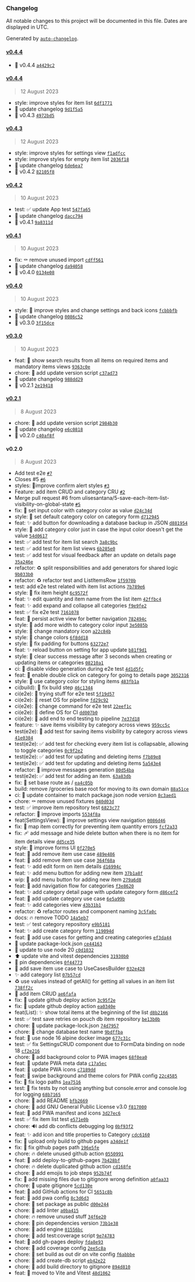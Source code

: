 ### Changelog

All notable changes to this project will be documented in this file. Dates are displayed in UTC.

Generated by [`auto-changelog`](https://github.com/CookPete/auto-changelog).

#### [v0.4.4](https://github.com/ulisesantana/groceries/compare/v0.4.4...v0.4.4)

- 🔖 v0.4.4 [`a4429c2`](https://github.com/ulisesantana/groceries/commit/a4429c225a1bf8315fd736781f8fa9fbf3592222)

#### [v0.4.4](https://github.com/ulisesantana/groceries/compare/v0.4.3...v0.4.4)

> 12 August 2023

- style: improve styles for item list [`6df1771`](https://github.com/ulisesantana/groceries/commit/6df1771f2c0da1854e38c5ccb24199b0b679d0dd)
- 📝 update changelog [`9d1f5a5`](https://github.com/ulisesantana/groceries/commit/9d1f5a543fdd38dc44c9eee08c48aaa73447fd25)
- 🔖 v0.4.3 [`4972bd5`](https://github.com/ulisesantana/groceries/commit/4972bd5d1bbee12c61dd21235ddd542601ac9d01)

#### [v0.4.3](https://github.com/ulisesantana/groceries/compare/v0.4.2...v0.4.3)

> 12 August 2023

- style: improve styles for settings view [`f1adfcc`](https://github.com/ulisesantana/groceries/commit/f1adfcc2acf0ceca4f10dbe1590b83d36aab495f)
- style: improve styles for empty item list [`2036f18`](https://github.com/ulisesantana/groceries/commit/2036f188f167e51ecbd6e15846f1792bb19843db)
- 📝 update changelog [`6de6ea7`](https://github.com/ulisesantana/groceries/commit/6de6ea7eb8e167ab3b6cc9cc8af824efbfef55c0)
- 🔖 v0.4.2 [`82105f8`](https://github.com/ulisesantana/groceries/commit/82105f8a629e7f7010ab6ce4bd5e557fc77b1abe)

#### [v0.4.2](https://github.com/ulisesantana/groceries/compare/v0.4.1...v0.4.2)

> 10 August 2023

- test: ✅ update App test [`547fa65`](https://github.com/ulisesantana/groceries/commit/547fa6566bc9e0cc0ed58de4fa7cc71e824e6c62)
- 📝 update changelog [`dacc794`](https://github.com/ulisesantana/groceries/commit/dacc7942db0cce148dccc916ba202718552b823d)
- 🔖 v0.4.1 [`9a8311d`](https://github.com/ulisesantana/groceries/commit/9a8311d73007cbeb1c14c01afcb8f1045d2d6f92)

#### [v0.4.1](https://github.com/ulisesantana/groceries/compare/v0.4.0...v0.4.1)

> 10 August 2023

- fix: ⚰️ remove unused import [`cdff561`](https://github.com/ulisesantana/groceries/commit/cdff561c618c2c01500fa27232e9a5cec3b18dc9)
- 📝 update changelog [`da94058`](https://github.com/ulisesantana/groceries/commit/da9405820e041c43151190ff2811236e8d7bf9c8)
- 🔖 v0.4.0 [`0134e08`](https://github.com/ulisesantana/groceries/commit/0134e08426bf797cb20af4f8364c6124ea5be31e)

#### [v0.4.0](https://github.com/ulisesantana/groceries/compare/v0.3.0...v0.4.0)

> 10 August 2023

- style: 💄 improve styles and change settings and back icons [`fcbbbfb`](https://github.com/ulisesantana/groceries/commit/fcbbbfb6f337912075bc77e4cf4b495785f087a0)
- 📝 update changelog [`0086c52`](https://github.com/ulisesantana/groceries/commit/0086c520188e05f854bcf84146de538a15d45437)
- 🔖 v0.3.0 [`3f15dce`](https://github.com/ulisesantana/groceries/commit/3f15dce8ebcad208d20e546bfb92484bbbca8a30)

#### [v0.3.0](https://github.com/ulisesantana/groceries/compare/v0.2.1...v0.3.0)

> 10 August 2023

- feat: 🚸 show search results from all items on required items and mandatory items views [`9363c0e`](https://github.com/ulisesantana/groceries/commit/9363c0ea8805a4624973f15f1ffed89b68cbf6d1)
- chore: 🔨 add update version script [`c37ad73`](https://github.com/ulisesantana/groceries/commit/c37ad73b70a09b7e2547b41809ca540814c2fae9)
- 📝 update changelog [`988dd29`](https://github.com/ulisesantana/groceries/commit/988dd29753bd893b406b00adb3ddd3ef1fb1f6ff)
- 🔖 v0.2.1 [`2e19418`](https://github.com/ulisesantana/groceries/commit/2e19418de4fb03811642b709c3d538bf633367f6)

#### [v0.2.1](https://github.com/ulisesantana/groceries/compare/v0.2.0...v0.2.1)

> 8 August 2023

- chore: 🔨 add update version script [`2984b30`](https://github.com/ulisesantana/groceries/commit/2984b304ce880297b24d3f4d7e3903fce27526ce)
- 📝 update changelog [`e6c0818`](https://github.com/ulisesantana/groceries/commit/e6c0818865bb87345f735915bf8f22f92a76824a)
- 🔖 v0.2.0 [`c40af8f`](https://github.com/ulisesantana/groceries/commit/c40af8fe9f5278f27b027e7d638581d6c21fd730)

#### v0.2.0

> 8 August 2023

- Add test e2e [`#7`](https://github.com/ulisesantana/groceries/pull/7)
- Closes #5  [`#6`](https://github.com/ulisesantana/groceries/pull/6)
- styles: 💄improve confirm alert styles [`#3`](https://github.com/ulisesantana/groceries/pull/3)
- Feature: add item CRUD and category CRU [`#2`](https://github.com/ulisesantana/groceries/pull/2)
- Merge pull request #6 from ulisesantana/5-save-each-item-list-visibility-on-global-state [`#5`](https://github.com/ulisesantana/groceries/issues/5)
- fix: 🚸 set input color with category color as value [`d24c34d`](https://github.com/ulisesantana/groceries/commit/d24c34d782a94cbe78a3b97a39bfda896a9c8703)
- style: 💄 set default category color on category form [`d712945`](https://github.com/ulisesantana/groceries/commit/d712945df729d9e714f56d5601a9f026d37e4f14)
- feat: ✨ add button for downloading a database backup in JSON [`d881954`](https://github.com/ulisesantana/groceries/commit/d881954947219f36ab83542722725ba8a2ac9a1f)
- style: 🚸 add category color just in case the input color doesn't get the value [`54d0617`](https://github.com/ulisesantana/groceries/commit/54d061748562808ceb2a1f560f5e33bafbacd41f)
- test: ✅ add test for item list search [`3a8c9bc`](https://github.com/ulisesantana/groceries/commit/3a8c9bc37c4e8c8476bab84d24f46e76239e609f)
- test: ✅ add test for item list views [`6b285e0`](https://github.com/ulisesantana/groceries/commit/6b285e0ad68e3ebf09bb3d04d3039e8e1d5eb8d7)
- test: ✅ add test for visual feedback after an update on details page [`35a246e`](https://github.com/ulisesantana/groceries/commit/35a246e06147c250c286f2bb24cfb52e0573fc17)
- refactor: ♻️ split responsibilities and add generators for shared logic [`9b033b0`](https://github.com/ulisesantana/groceries/commit/9b033b032ee349795cec151a56a2e302845f2e6f)
- refactor: ♻️ refactor test and ListItemsRow [`1f5970b`](https://github.com/ulisesantana/groceries/commit/1f5970bf8460da69720b8955f397781b2152d425)
- test: add e2e test related with item list actions [`7b789e6`](https://github.com/ulisesantana/groceries/commit/7b789e69aaa005a617ad135b03bc893f4dd34938)
- style: 🐛 fix item height [`6c9572f`](https://github.com/ulisesantana/groceries/commit/6c9572f5fcac437a44d29c0f9a777e4524c3f0ab)
- feat: ✨ edit quantity and item name from the list item [`42ffbc4`](https://github.com/ulisesantana/groceries/commit/42ffbc48aedb4ba8b28952d95cf47f237df0f143)
- feat: ✨ add expand and collapse all categories [`f9e9fe2`](https://github.com/ulisesantana/groceries/commit/f9e9fe28541f5e33347b8ed6ad24540c0c704e65)
- test: ✅ fix e2e test [`7161078`](https://github.com/ulisesantana/groceries/commit/71610785f4b0387f55a9a4bfb65b739ef32e6f7c)
- feat: 🚸 persist active view for better navigation [`782494c`](https://github.com/ulisesantana/groceries/commit/782494c4e975fdc4bd56b4a1c80306e1e8070222)
- style: 💄 add more width to category color input [`3e5085b`](https://github.com/ulisesantana/groceries/commit/3e5085b7c2a6a80d0fa96134d7b028ad4c5b275c)
- style: 💄 change mandatory icon [`a22c84b`](https://github.com/ulisesantana/groceries/commit/a22c84bee8773b34ca50b93944520fa9c6f54ef1)
- style: 💄 change colors [`6f8dd18`](https://github.com/ulisesantana/groceries/commit/6f8dd18cc091358cf0fddd91e19b89b7b0ef6edc)
- style: 💄 fix padding for buttons [`63272e7`](https://github.com/ulisesantana/groceries/commit/63272e7c3df08b11496e7b1d21ac3ec4fd3e76d7)
- feat: ✨ reload button on setting for app update [`b81f9d1`](https://github.com/ulisesantana/groceries/commit/b81f9d1f460f8c249422be95f802bb51bd889b33)
- style: 🚸 clear success message after 3 seconds when creating or updating items or categories [`08210a1`](https://github.com/ulisesantana/groceries/commit/08210a1ee81a936e000c2eee8f1183f4d1642973)
- ci: 🔧 disable video generation during e2e test [`4d1d5fc`](https://github.com/ulisesantana/groceries/commit/4d1d5fcf1c31c44616ad84d4cad963560828252f)
- feat: 🚸 enable double click on category for going to details page [`3052316`](https://github.com/ulisesantana/groceries/commit/305231617885ccebc00a9474b710105351386afc)
- style: 💄 use category color for styling items [`483fb1a`](https://github.com/ulisesantana/groceries/commit/483fb1afd8c45197f67b64548f90d34743068ee1)
- ci(build): 💚 fix build step [`46c1344`](https://github.com/ulisesantana/groceries/commit/46c13440b2a4d27f6f066481fccbfc8e0758d712)
- ci(e2e): 💚 trying stuff for e2e test [`5f19d57`](https://github.com/ulisesantana/groceries/commit/5f19d57aff80e8cb01cf3b34426926f83001cbb9)
- ci(e2e): 💚 reset OS for pipeline [`fd29c92`](https://github.com/ulisesantana/groceries/commit/fd29c92458b4da5ba3a5364af18182613efff3c9)
- ci(e2e): 💚 change command for e2e test [`22eef1c`](https://github.com/ulisesantana/groceries/commit/22eef1c6893e254dbf6c95d6905d41162ee3c369)
- ci(e2e): 💚 define OS for CI [`dd007b0`](https://github.com/ulisesantana/groceries/commit/dd007b0f0b3ad329826cc95a8e0f65cfe0270180)
- ci(e2e): 👷 add end to end testing to pipeline [`7e37d18`](https://github.com/ulisesantana/groceries/commit/7e37d182308ee352d09d7cc9ba98091edf055e88)
- feature: ✨ save items visibility by category across views [`959cc5c`](https://github.com/ulisesantana/groceries/commit/959cc5c070908987c7086e0e9c8f350603677ab0)
- test(e2e): 🧪 add test for saving items visibility by category across views [`41e0384`](https://github.com/ulisesantana/groceries/commit/41e0384298fd1cebea912725540cabd408677cfb)
- test(e2e): ✅ add test for checking every item list is collapsable, allowing to toggle categories [`0c9f2e2`](https://github.com/ulisesantana/groceries/commit/0c9f2e2c31d5a36218384e1a964a8fd039ed244f)
- test(e2e): ✅ add test for updating and deleting items [`f7b89e8`](https://github.com/ulisesantana/groceries/commit/f7b89e8e9921fffeb6c8494e36e40075f5c512a6)
- test(e2e): ✅ add test for updating and deleting items [`5a543e4`](https://github.com/ulisesantana/groceries/commit/5a543e4f71f0203396cc85457196e2b6b7cbabc1)
- refactor: 💬 improve messages generation [`80d54ba`](https://github.com/ulisesantana/groceries/commit/80d54baaf4ae709213d97b35bd61963d6c592345)
- test(e2e): ✅ add test for adding an item. [`63a83db`](https://github.com/ulisesantana/groceries/commit/63a83dbb457e1a43970a888d9b7068432620fd87)
- fix: 🔧 set base route as / [`ea4c05b`](https://github.com/ulisesantana/groceries/commit/ea4c05b62147c67ebfc5828f3d9a48a71cf1bf79)
- build: remove /groceries base root for moving to its own domain [`88a51ce`](https://github.com/ulisesantana/groceries/commit/88a51cee701fb71373fd28258d7ffe0d32a3671d)
- ci: 👷 update container to match package.json node version [`8c3aed1`](https://github.com/ulisesantana/groceries/commit/8c3aed168d246f2e35020f23be60a84d80dee604)
- chore: ⚰️ remove unused fixtures [`040d03d`](https://github.com/ulisesantana/groceries/commit/040d03d387e3346977618aca00c3ef563b61d0fc)
- test: ✅ improve item repository test [`6823c77`](https://github.com/ulisesantana/groceries/commit/6823c774a0f0dca10b2e737ed1ebaea441da57a2)
- refactor: 🎨 improve imports [`5534f8a`](https://github.com/ulisesantana/groceries/commit/5534f8ac1bf04e27098514a4f64d82782d899632)
- feat(SettingsView): 🚸 improve settings view navigation [`0086d46`](https://github.com/ulisesantana/groceries/commit/0086d467c56272c079cf7a566c08e619e70d3ae4)
- fix: 🐛 map item correctly for preventing item quantity errors [`fcf2a33`](https://github.com/ulisesantana/groceries/commit/fcf2a33786ae300196bcc412e9a832f5ccf58bed)
- fix: 🩹 add message and hide delete button when there is no item for item details view [`dd5ce35`](https://github.com/ulisesantana/groceries/commit/dd5ce35aeec1f1ea2d0dc0ad1f6f9ab07c7d9f88)
- style: 💄 improve forms UI [`0f270e5`](https://github.com/ulisesantana/groceries/commit/0f270e5d9428da79f7a599abb0727a22676f71bc)
- feat: 👔 add remove item use case [`489e486`](https://github.com/ulisesantana/groceries/commit/489e486a74e27b1cea18a7293ff925df67883066)
- feat: 👔 add remove item use case [`364f68a`](https://github.com/ulisesantana/groceries/commit/364f68a221833cc5b98bdffda00d10b9b810c777)
- feat: ✨ add edit form on item details [`d16994c`](https://github.com/ulisesantana/groceries/commit/d16994c4595217bd241d942cd259029d6c9af679)
- feat: ✨ add menu button for adding new item [`37b1a8f`](https://github.com/ulisesantana/groceries/commit/37b1a8fa6da08bc48ed1bd0b43d344acba288abb)
- wip: 🚧 add menu button for adding new item [`279a6d8`](https://github.com/ulisesantana/groceries/commit/279a6d8c71dc1688eb028a6809672d45fe2f5e31)
- feat: 🚸 add navigation flow for categories [`f3e8620`](https://github.com/ulisesantana/groceries/commit/f3e862079b40b8e8ae9e0aa1d89c0fc381240480)
- feat: ✨ add category detail page with update category form [`d86cef2`](https://github.com/ulisesantana/groceries/commit/d86cef2e38e066286e9d6d5e181f77ff7512855a)
- feat: 👔 add update category use case [`6e5a99b`](https://github.com/ulisesantana/groceries/commit/6e5a99b6296b59266ca89b5780a080ee9614d07c)
- feat: ✨ add categories view [`43b31b1`](https://github.com/ulisesantana/groceries/commit/43b31b188f405e976384f8e44b37bb23a161b180)
- refactor: ♻️ refactor routes and component naming [`3c5fa0c`](https://github.com/ulisesantana/groceries/commit/3c5fa0c0bffd9add3ccbaf18d8d61f511ed46d8b)
- docs: 🔥 remove TODO [`14a5eb7`](https://github.com/ulisesantana/groceries/commit/14a5eb758f57c0901f9cdee70d83e871466f31d2)
- test: ✅ test category repository [`e9b5181`](https://github.com/ulisesantana/groceries/commit/e9b5181c934b6abc8ee84265ceb67788a15cbe5e)
- feat: ✨ add create category form [`119094d`](https://github.com/ulisesantana/groceries/commit/119094d2bcf652a569c079ebc38230a960f8b30f)
- feat: 👔 add use cases for getting and creating categories [`ef3da44`](https://github.com/ulisesantana/groceries/commit/ef3da44ca034b15f2b2e7b288affde54925485a1)
- 📌 update package-lock.json [`ce44163`](https://github.com/ulisesantana/groceries/commit/ce44163aa35db41f9ec8a3bdd0cd8075b1bbfc8d)
- 🔧 update to use node 20 [`c0d1032`](https://github.com/ulisesantana/groceries/commit/c0d103202838fbdbd69852cb99e82a85d52ca7e5)
- ⬆️ update vite and vitest dependencies [`31930b0`](https://github.com/ulisesantana/groceries/commit/31930b090ba3a61a02019791c1296c4856f72b7e)
- 📌 pin dependencies [`0f44773`](https://github.com/ulisesantana/groceries/commit/0f44773b9572d462ff6132f3356102691f3264e3)
- 🤡 add save item use case to UseCasesBuilder [`032e428`](https://github.com/ulisesantana/groceries/commit/032e428fd2643373785a7264176a423f90c7a30f)
- ✨ add category list [`07b57cd`](https://github.com/ulisesantana/groceries/commit/07b57cdd733064f6b0c5e69a670156884677ce04)
- ♻️ use values instead of getAll() for getting all values in an item list [`738ff2c`](https://github.com/ulisesantana/groceries/commit/738ff2c58283ff9490809a37e938e0c6ac504507)
- 🚧 add item CRUD [`ae6fafa`](https://github.com/ulisesantana/groceries/commit/ae6fafa8384dbe3ba36a5aa14ff6da51c80c98a0)
- fix: 👷 update github deploy action [`3c95f2e`](https://github.com/ulisesantana/groceries/commit/3c95f2edb39b689c8e6a1b5624b4ef67cdfa37ec)
- fix: 👷 update github deploy action [`ea0340e`](https://github.com/ulisesantana/groceries/commit/ea0340e8e8d1779a438b49a974cf2abff0544977)
- feat(List): ✨ show total items at the beginning of the list [`d8b2166`](https://github.com/ulisesantana/groceries/commit/d8b21663182a7fb6f02f794f2a76a9506ba837de)
- test: ✅ test save retries on pouch db item repository [`be13b0b`](https://github.com/ulisesantana/groceries/commit/be13b0b0d66fd1a29e624e9567f4ca3b4c8bb882)
- chore: 🔧 update package-lock.json [`74d7957`](https://github.com/ulisesantana/groceries/commit/74d79570666fce00bf5c0140b67acf3145f169e8)
- chore: 🙈 change database test name [`9bdffba`](https://github.com/ulisesantana/groceries/commit/9bdffba7f1b603a6ead4a510284b35b78dde3d7b)
- feat: 👷 use node 16 alpine docker image [`677c31c`](https://github.com/ulisesantana/groceries/commit/677c31cb4421641588670457037c77f4d0abc771)
- test: ✅ fix SettingsCRUD component due to FormData binding on node 18 [`cf2e216`](https://github.com/ulisesantana/groceries/commit/cf2e21633f45b57f86f43d0ec0c8cdebe3eeff0b)
- chore: 🍱 add background color to PWA images [`68f0ea0`](https://github.com/ulisesantana/groceries/commit/68f0ea00c9f0c2c15582273672fb0338ad0bbd84)
- feat: 🔧 update PWA meta data [`c17a5ec`](https://github.com/ulisesantana/groceries/commit/c17a5ecdb4cf06ad593ee065bbde682f6a727244)
- feat: 🔧 update PWA icons [`c7189dd`](https://github.com/ulisesantana/groceries/commit/c7189ddf1e35c3b88a62f59131a53c12f950f2e1)
- feat: 🔧 swipe background and theme colors for PWA config [`22c4585`](https://github.com/ulisesantana/groceries/commit/22c4585081628ffa3c2c790f322fc8a7cbc8c9bf)
- fix: 🍱 fix logo paths [`1ea7516`](https://github.com/ulisesantana/groceries/commit/1ea7516b9df741bd1b378a70cd3fb5723974e70a)
- test: 🐛 fix tests by not using anything but console.error and console.log for logging [`68b7165`](https://github.com/ulisesantana/groceries/commit/68b71651f3b9065b26308181f06dac8c9f74e604)
- chore: 📝 add README [`bfb2669`](https://github.com/ulisesantana/groceries/commit/bfb26690b388a76bf3af4b84de45e9baa9d16998)
- chore: 📄 add GNU General Public License v3.0 [`f817000`](https://github.com/ulisesantana/groceries/commit/f817000560bb0f090e33b2261eb7d902b52fc4ca)
- feat: 🚸 add PWA manifest and icons [`3d27ec6`](https://github.com/ulisesantana/groceries/commit/3d27ec65d935535bae68675974be54c1b4b3e5e0)
- test: ✅ fix item list test [`e571e0b`](https://github.com/ulisesantana/groceries/commit/e571e0b5f9cf2c7abf18be1533c48b97df6f887c)
- chore: 🔊 add db conflicts debugging log [`0bf93f2`](https://github.com/ulisesantana/groceries/commit/0bf93f228e2a5eef6015270ed813ae1349435f84)
- feat: ✨ add icon and title properties to Category [`cdc6160`](https://github.com/ulisesantana/groceries/commit/cdc616079ada589632b4cc2b054b28f386e775f7)
- fix: 👷 upload only build to github pages [`a34de1f`](https://github.com/ulisesantana/groceries/commit/a34de1f26d64f163e60bf2b02bb0720162bcb669)
- fix: 🐛 fix github pages path [`196e5fe`](https://github.com/ulisesantana/groceries/commit/196e5fe2f942c501a10438a84f9666f53f600fc0)
- chore: 🔥 delete unused github action [`0550991`](https://github.com/ulisesantana/groceries/commit/0550991348421f9bf46015bab6c053a24a90c447)
- feat: 👷 add deploy-to-github-pages [`7b428bf`](https://github.com/ulisesantana/groceries/commit/7b428bf47f030d631654ddbb0efd1274654aa311)
- chore: 🔥 delete duplicated github action [`cd168fe`](https://github.com/ulisesantana/groceries/commit/cd168fe70322f50a79afbdd1aa2386cd73511281)
- chore: 👷 add emojis to job steps [`952b74f`](https://github.com/ulisesantana/groceries/commit/952b74f33452c26ec039728e1a3a23dbe0ea3917)
- fix: 🐛 add missing files due to gitignore wrong definition [`a0faa33`](https://github.com/ulisesantana/groceries/commit/a0faa33ed461dc09f1a68c4f82c8a15ba6ec0829)
- chore: 🙈 upate gitignore [`5cd130e`](https://github.com/ulisesantana/groceries/commit/5cd130e0111110ce4ae891b771676bab866297b4)
- feat: 👷 add GitHub actions for CI [`5651c8b`](https://github.com/ulisesantana/groceries/commit/5651c8be04d2c277457ebbc0773b8f6da6421ae5)
- feat: 🚸 add pwa config [`8c3d6d3`](https://github.com/ulisesantana/groceries/commit/8c3d6d3b55583b600b2ae4320ceabb49f6d655e0)
- chore: 🔧 set package as public [`d00e244`](https://github.com/ulisesantana/groceries/commit/d00e2443e0c5eea53794bcbd464732e964fef353)
- chore: 🚨 add linter [`a0ba415`](https://github.com/ulisesantana/groceries/commit/a0ba415cf736847f17a11387161a602f2d432213)
- chore: 🔥 remove unused stuff [`34f6e20`](https://github.com/ulisesantana/groceries/commit/34f6e20b3caf8fd060baa5f3d6839346c738a3b1)
- chore: 📌 pin dependencies version [`73b1e38`](https://github.com/ulisesantana/groceries/commit/73b1e38297993ad88c75b4ac7f7ea27fa34c8f49)
- chore: 🔧 add engine [`01556bc`](https://github.com/ulisesantana/groceries/commit/01556bc22565df828471d41bb23a1fa202459a6f)
- chore: 🔨 add test:coverage script [`9e74783`](https://github.com/ulisesantana/groceries/commit/9e747836aeb5ad5f8eda4cc641100bb1bffd73c9)
- feat: 👷 add gh-pages deploy [`fda8e93`](https://github.com/ulisesantana/groceries/commit/fda8e931300d8d20c1588c771fd58858f2b944cc)
- chore: 🔧 add coverage config [`2ee5c8a`](https://github.com/ulisesantana/groceries/commit/2ee5c8a090fc2a854b041e90ffd94e85ad9f90e5)
- chore: 🔧 set build as out dir on vite config [`f6abbbe`](https://github.com/ulisesantana/groceries/commit/f6abbbe57942856dbfd1d38cfb67d895b2b74a9a)
- chore: 🔨 add create-db script [`eb42e22`](https://github.com/ulisesantana/groceries/commit/eb42e22592e8d43a7fe375f5a731fa90eed371e8)
- chore: 🙈 add build directory to gitignore [`894d810`](https://github.com/ulisesantana/groceries/commit/894d8106dd63cdee9de12e9de5aabd8c0bc813a9)
- feat: 🎉 moved to Vite and Vitest [`48d1062`](https://github.com/ulisesantana/groceries/commit/48d10622884026d7647663e5fd271a3c06b4a210)

